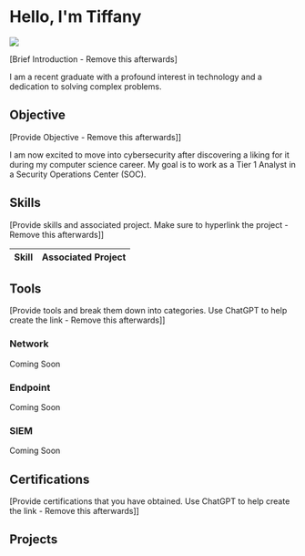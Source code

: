 # Hello, I'm Tiffany
<a href="https://linkedin.com"><img src="https://img.shields.io/badge/-LinkedIn-0072b1?&style=for-the-badge&logo=linkedin&logoColor=white" /></a>

[Brief Introduction - Remove this afterwards]

I am a recent graduate with a profound interest in technology and a dedication to solving complex problems.

## Objective
[Provide Objective - Remove this afterwards]]

I am now excited to move into cybersecurity after discovering a liking for it during my computer science career. My goal is to work as a Tier 1 Analyst in a Security Operations Center (SOC).

## Skills
[Provide skills and associated project. Make sure to hyperlink the project - Remove this afterwards]]

| Skill                                         | Associated Project         |
|-----------------------------------------------|----------------------------|

## Tools
[Provide tools and break them down into categories. Use ChatGPT to help create the link - Remove this afterwards]]

### Network
<div>
    Coming Soon
</div>

### Endpoint
<div>
    Coming Soon
</div>

### SIEM
<div>
    Coming Soon
</div>

## Certifications
[Provide certifications that you have obtained. Use ChatGPT to help create the link - Remove this afterwards]]
<div>

</div>

## Projects

